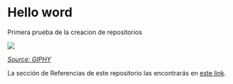 # Hello word
Primera prueba de la creacion de repositorios

![](https://media.giphy.com/media/v1.Y2lkPTc5MGI3NjExMTFibzlpYXZxa2JldTZzZGx0bGRmbnZqb3JydmtsYjFxbGdrNnlwbyZlcD12MV9naWZzX3RyZW5kaW5nJmN0PWc/fUQ4rhUZJYiQsas6WD/giphy.gif)

*[Source: GIPHY](https://media.giphy.com/media/v1.Y2lkPTc5MGI3NjExMTFibzlpYXZxa2JldTZzZGx0bGRmbnZqb3JydmtsYjFxbGdrNnlwbyZlcD12MV9naWZzX3RyZW5kaW5nJmN0PWc/fUQ4rhUZJYiQsas6WD/giphy.gif)*

La sección de Referencias de este repositorio las encontrarás en [este link](PONER_LINK_DE_ARCHIVO_REFERENCIAS_SECCION_4_DE_ESTA_ACTIVIDAD).
